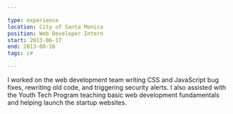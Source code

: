 ```yaml
---

type: experience
location: City of Santa Monica
position: Web Developer Intern
start: 2013-06-17
end: 2013-08-16
tags: c#

---
```


I worked on the web development team writing CSS and JavaScript bug fixes, rewriting old code, and triggering security alerts. I also assisted with the Youth Tech Program teaching basic web development fundamentals and helping launch the startup websites.
